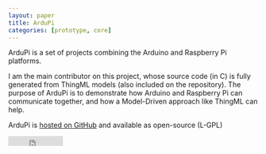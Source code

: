 ```yaml
---
layout: paper
title: ArduPi
categories: [prototype, core]
---
```


ArduPi is a set of projects combining the Arduino and Raspberry Pi platforms.

I am the main contributor on this project, whose source code (in C) is fully generated from ThingML models (also included on the repository). The purpose of ArduPi is to demonstrate how Arduino and Raspberry Pi can communicate together, and how a Model-Driven approach like ThingML can help.

ArduPi is [hosted on GitHub](https://github.com/brice-morin/ArduPi) and available as open-source (L-GPL)

<div class="right">
	<!-- GitHub buttons: see http://ghbtns.com -->
    <iframe src="http://ghbtns.com/github-btn.html?user=brice&#45;morin&amp;repo=ArduPi&amp;type=watch&amp;count=true" allowtransparency="true" frameborder="0" scrolling="0" width="110" height="20"></iframe>
</div>